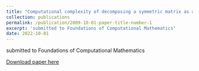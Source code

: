 ```yaml
---
title: "Computational complexity of decomposing a symmetric matrix as a sum of positive semidefinite and diagonal matrices"
collection: publications
permalink: /publication/2009-10-01-paper-title-number-1
excerpt: 'submitted to Foundations of Computational Mathematics'
date: 2022-10-01
---
```


submitted to Foundations of Computational Mathematics

[Download paper here](http://academicpages.github.io/files/lowrankDiag.pdf)

<!-- Recommended citation: Your Name, You. (2009). "Paper Title Number 1." <i>Journal 1</i>. 1(1). -->
